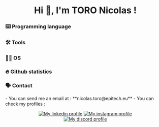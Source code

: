 <h1 align="center">Hi 👋, I'm TORO Nicolas !</h1>

<h3>⌨️ Programming language</h3>


<h3>🛠 Tools</h3>

<h3>👨‍💻 OS</h3>

<h3>🔥 Github statistics</h3>

<h3>🗣 Contact</h3>
- You can send me an email at : **nicolas.toro@epitech.eu**    
- You can check my profiles :
<p align="center">
    <a href="https://discord.com/invite/nt_games"><img src="https://img.shields.io/badge/LinkedIn-0077B5?style=for-the-badge&logo=linkedin&logoColor=white" alt="My linkedin profile" title ="My linkedin profile"></a>
    <a href="https://discord.com/invite/nt_games"><img src="https://img.shields.io/badge/Instagram-E4405F?style=for-the-badge&logo=instagram&logoColor=white" alt="My instagram profile" title ="My instragram profile"></a>
    <br>
    <a href="https://discord.com/invite/nt_games"><img src="https://lanyard-profile-readme.vercel.app/api/375570065262903297" alt="My discord profile" title ="My discord profile"></a>
</p>
